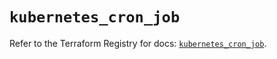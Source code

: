 # `kubernetes_cron_job`

Refer to the Terraform Registry for docs: [`kubernetes_cron_job`](https://registry.terraform.io/providers/hashicorp/kubernetes/2.36.0/docs/resources/cron_job).
